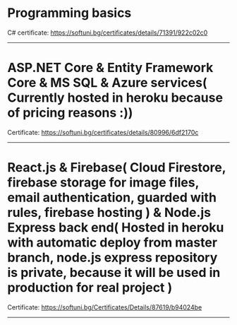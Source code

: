 # Programming basics
C# certificate: https://softuni.bg/certificates/details/71391/922c02c0

<hr />

# ASP.NET Core & Entity Framework Core & MS SQL & Azure services( Currently hosted in heroku because of pricing reasons :))
Certificate: https://softuni.bg/certificates/details/80996/6df2170c

<hr />

# React.js & Firebase( Cloud Firestore, firebase storage for image files, email authentication, guarded with rules, firebase hosting ) & Node.js Express back end( Hosted in heroku with automatic deploy from master branch, node.js express repository is private, because it will be used in production for real project )
Certificate: https://softuni.bg/Certificates/Details/87619/b94024be
<hr />
